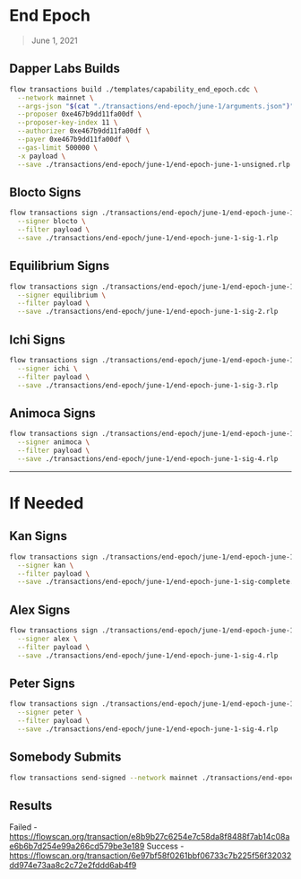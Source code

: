 # End Epoch
> June 1, 2021

## Dapper Labs Builds

```sh
flow transactions build ./templates/capability_end_epoch.cdc \
  --network mainnet \
  --args-json "$(cat "./transactions/end-epoch/june-1/arguments.json")" \
  --proposer 0xe467b9dd11fa00df \
  --proposer-key-index 11 \
  --authorizer 0xe467b9dd11fa00df \
  --payer 0xe467b9dd11fa00df \
  --gas-limit 500000 \
  -x payload \
  --save ./transactions/end-epoch/june-1/end-epoch-june-1-unsigned.rlp
```

## Blocto Signs

```sh
flow transactions sign ./transactions/end-epoch/june-1/end-epoch-june-1-unsigned.rlp \
  --signer blocto \
  --filter payload \
  --save ./transactions/end-epoch/june-1/end-epoch-june-1-sig-1.rlp
```

## Equilibrium Signs

```sh
flow transactions sign ./transactions/end-epoch/june-1/end-epoch-june-1-sig-1.rlp \
  --signer equilibrium \
  --filter payload \
  --save ./transactions/end-epoch/june-1/end-epoch-june-1-sig-2.rlp
```

## Ichi Signs

```sh
flow transactions sign ./transactions/end-epoch/june-1/end-epoch-june-1-sig-2.rlp \
  --signer ichi \
  --filter payload \
  --save ./transactions/end-epoch/june-1/end-epoch-june-1-sig-3.rlp
```

## Animoca Signs

```sh
flow transactions sign ./transactions/end-epoch/june-1/end-epoch-june-1-sig-3.rlp \
  --signer animoca \
  --filter payload \
  --save ./transactions/end-epoch/june-1/end-epoch-june-1-sig-4.rlp
```

---

# If Needed


## Kan Signs

```sh
flow transactions sign ./transactions/end-epoch/june-1/end-epoch-june-1-sig-4.rlp \
  --signer kan \
  --filter payload \
  --save ./transactions/end-epoch/june-1/end-epoch-june-1-sig-complete.rlp
```

## Alex Signs

```sh
flow transactions sign ./transactions/end-epoch/june-1/end-epoch-june-1-sig-3.rlp \
  --signer alex \
  --filter payload \
  --save ./transactions/end-epoch/june-1/end-epoch-june-1-sig-4.rlp
```

## Peter Signs

```sh
flow transactions sign ./transactions/end-epoch/june-1/end-epoch-june-1-sig-3.rlp \
  --signer peter \
  --filter payload \
  --save ./transactions/end-epoch/june-1/end-epoch-june-1-sig-4.rlp
```

## Somebody Submits

```sh
flow transactions send-signed --network mainnet ./transactions/end-epoch/june-1/end-epoch-june-1-sig-complete.rlp
```

## Results

Failed - https://flowscan.org/transaction/e8b9b27c6254e7c58da8f8488f7ab14c08ae6b6b7d254e99a266cd579be3e189
Success - https://flowscan.org/transaction/6e97bf58f0261bbf06733c7b225f56f32032dd974e73aa8c2c72e2fddd6ab4f9
